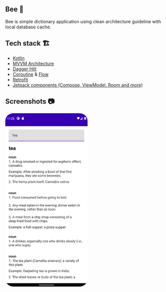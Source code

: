 
## Bee 🐝
Bee is simple dictionary application using clean architecture guideline with local database cache.

## Tech stack 🏗
* [Kotlin](https://kotlinlang.org/)
* [MVVM Architecture](https://developer.android.com/jetpack/guide)
* [Dagger Hilt](https://dagger.dev/hilt/)
* [Coroutine](https://developer.android.com/kotlin/coroutines) & [Flow](https://developer.android.com/kotlin/flow)
* [Retrofit](https://square.github.io/retrofit/)
* [Jetpack components (Compose, ViewModel, Room and more)](https://developer.android.com/jetpack/compose)

## Screenshots 📷
<img src="/arts/bee_art.png" width="260" color="#DBE1FC">
